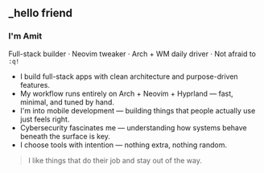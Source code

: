 ## _hello friend

### I'm Amit  

Full-stack builder · Neovim tweaker · Arch + WM daily driver · Not afraid to `:q!`

- I build full-stack apps with clean architecture and purpose-driven features.  
- My workflow runs entirely on Arch + Neovim + Hyprland — fast, minimal, and tuned by hand.  
- I'm into mobile development — building things that people actually use just feels right.  
- Cybersecurity fascinates me — understanding how systems behave beneath the surface is key.  
- I choose tools with intention — nothing extra, nothing random.  

> I like things that do their job and stay out of the way.




